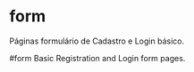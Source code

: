 # form
Páginas formulário de Cadastro e Login básico.

#form
Basic Registration and Login form pages.

